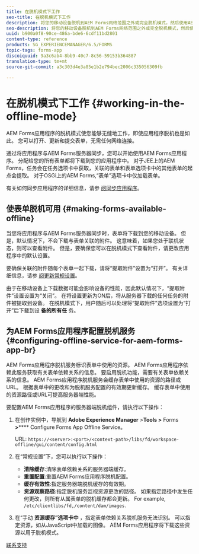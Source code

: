 ```yaml
---
title: 在脱机模式下工作
seo-title: 在脱机模式下工作
description: 将您的移动设备脱机到AEM Forms网络范围之外或完全脱机模式，然后使用AEM Forms应用程序
seo-description: 将您的移动设备脱机到AEM Forms网络范围之外或完全脱机模式，然后使用AEM Forms应用程序
uuid: b900a0f8-90ce-486a-bde6-6cdf11bd2801
content-type: reference
products: SG_EXPERIENCEMANAGER/6.5/FORMS
topic-tags: forms-app
discoiquuid: 9a3c6ab4-8bb9-40c7-8c56-59153b364887
translation-type: tm+mt
source-git-commit: a3c303d4e3a85e1b2e794bec2006c335056309fb

---
```



# 在脱机模式下工作 {#working-in-the-offline-mode}

AEM Forms应用程序的脱机模式使您能够无缝地工作，即使应用程序脱机也是如此。 您可以打开、更新和提交表单，无需任何网络连接。

通过将应用程序与AEM Forms服务器同步，您可以开始使用AEM Forms应用程序。 分配给您的所有表单都将下载到您的应用程序中。 对于JEE上的AEM Forms，任务会在任务选项卡中获取，关联的表单和表单选项卡中的其他表单的起点会提取。 对于OSGi上的AEM Forms,“表单”选项卡中仅加载表单。

有关如何同步应用程序的详细信息，请参 [阅同步应用程序](/help/forms/using/sync-app.md)。

## 使表单脱机可用 {#making-forms-available-offline}

当您将应用程序与AEM Forms服务器同步时，表单将下载到您的移动设备。 但是，默认情况下，不会下载与表单关联的附件。 这意味着，如果您处于联机状态，则可以查看附件。 但是，要确保您可以在脱机模式下查看附件，请更改应用程序中的默认设置。

要确保关联的附件随每个表单一起下载，请将“提取附件”设置为“打开”。 有关详细信息，请参 [阅更新常规设置](/help/forms/using/update-general-settings.md)。

由于在移动设备上下载数据可能会影响设备的性能，因此默认情况下，“提取附件”设置设置为“关闭”。 在将设置更新为ON后，将从服务器下载的任何任务的附件被提取到设备。 在脱机模式下，用户随后可以处理将“提取附件”选项设置为“打开”后下载到设 **备的所有任** 务。

## 为AEM Forms应用程序配置脱机服务 {#configuring-offline-service-for-aem-forms-app-br}

AEM Forms应用程序脱机服务标识表单中使用的资源。 AEM Forms应用程序依赖此服务获取有关表单依赖关系的信息。 要启用脱机功能，需要有关表单依赖关系的信息。 AEM Forms应用程序脱机服务会缓存表单中使用的资源的路径或URL。 根据表单中的更改和为脱机服务配置的有效期更新缓存。 缓存表单中使用的资源路径或URL可提高服务器端性能。

要配置AEM Forms应用程序的服务器端脱机组件，请执行以下操作：

1. 在创作实例中，导航到 **Adobe Experience Manager** >**Tools >** Forms **>****** Configure Forms App Offline Service。

   URL: `https://<server>:<port>/<context-path>/libs/fd/workspace-offline/gui/content/config.html`

1. 在“常规设置”下，您可以执行以下操作：

   * **清除缓存**:清除表单依赖关系的服务器端缓存。
   * **重置配置**:重置AEM Forms应用程序脱机配置。
   * **缓存有效性**:指定服务器端脱机缓存的有效期。
   * **资源观察路径**:指定脱机服务监视资源更改的路径。 如果指定路径中发生任何更改，则所有从属表单的脱机缓存都会更新。 For example, `/etc/clientlibs/fd,/content/dam/images`.

1. 在“手动 **资源缓存”选项卡中** ，指定表单依赖关系脱机服务无法识别。 可以指定资源，如从JavaScript中加载的图像。 AEM Forms应用程序将下载这些资源以用于脱机模式。

[联系支持](https://www.adobe.com/account/sign-in.supportportal.html)
